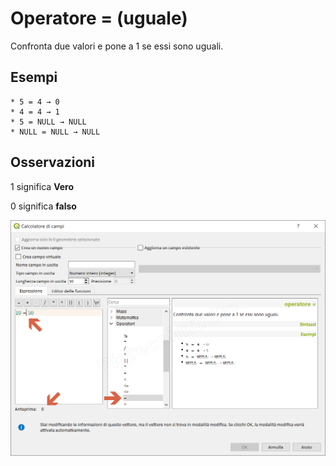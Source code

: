 # Operatore = (uguale)

Confronta due valori e pone a 1 se essi sono uguali.

## Esempi
```
* 5 = 4 → 0
* 4 = 4 → 1
* 5 = NULL → NULL
* NULL = NULL → NULL
```

## Osservazioni

1 significa **Vero**

0 significa **falso**

![](../../img/operatori/uguale1.png)